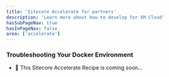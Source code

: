 ```yaml
---
title: 'Sitecore Accelerate for partners'
description: 'Learn more about how to develop for XM Cloud'
hasSubPageNav: true
hasInPageNav: false
area: ['accelerate']
---
```


### Troubleshooting Your Docker Environment

- 🚀 This Sitecore Accelerate Recipe is coming soon...
